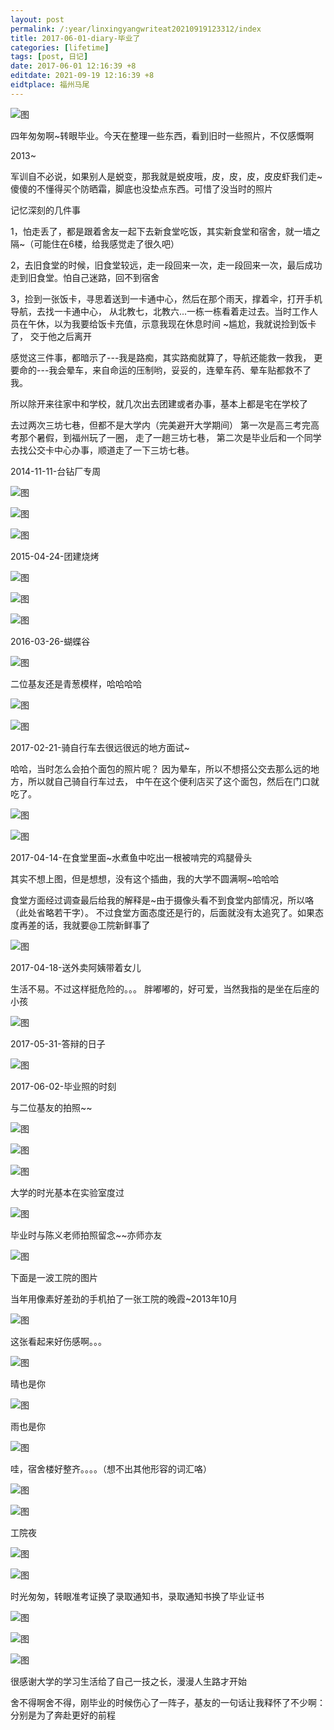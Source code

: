 ```yaml
---
layout: post
permalink: /:year/linxingyangwriteat20210919123312/index
title: 2017-06-01-diary-毕业了
categories: [lifetime]
tags: [post, 日记]
date: 2017-06-01 12:16:39 +8
editdate: 2021-09-19 12:16:39 +8
eidtplace: 福州马尾
---
```


![图](https://gitee.com/linxingyang/at-2020-10-02-image/raw/master/image/T-talks/image/2017/2017-06-01/03.jpg)

四年匆匆啊~转眼毕业。今天在整理一些东西，看到旧时一些照片，不仅感慨啊

2013~

军训自不必说，如果别人是蜕变，那我就是蜕皮哦，皮，皮，皮，皮皮虾我们走~
傻傻的不懂得买个防晒霜，脚底也没垫点东西。可惜了没当时的照片


记忆深刻的几件事

1，怕走丢了，都是跟着舍友一起下去新食堂吃饭，其实新食堂和宿舍，就一墙之隔~（可能住在6楼，给我感觉走了很久吧）

2，去旧食堂的时候，旧食堂较远，走一段回来一次，走一段回来一次，最后成功走到旧食堂。怕自己迷路，回不到宿舍

3，捡到一张饭卡，寻思着送到一卡通中心，然后在那个雨天，撑着伞，打开手机导航，去找一卡通中心，
从北教七，北教六...一栋一栋看着走过去。当时工作人员在午休，以为我要给饭卡充值，示意我现在休息时间
~尴尬，我就说捡到饭卡了， 交于他之后离开


感觉这三件事，都暗示了---我是路痴，其实路痴就算了，导航还能救一救我，
更要命的---我会晕车，来自命运的压制哟，妥妥的，连晕车药、晕车贴都救不了我。


所以除开来往家中和学校，就几次出去团建或者办事，基本上都是宅在学校了


去过两次三坊七巷，但都不是大学内（完美避开大学期间）
第一次是高三考完高考那个暑假，到福州玩了一圈， 走了一趟三坊七巷，
第二次是毕业后和一个同学去找公交卡中心办事，顺道走了一下三坊七巷。


2014-11-11-台钻厂专周

![图](https://gitee.com/linxingyang/at-2020-10-02-image/raw/master/image/T-talks/image/2017/2017-06-01/14.jpg)

![图](https://gitee.com/linxingyang/at-2020-10-02-image/raw/master/image/T-talks/image/2017/2017-06-01/30.jpg)

![图](https://gitee.com/linxingyang/at-2020-10-02-image/raw/master/image/T-talks/image/2017/2017-06-01/31.jpg)


2015-04-24-团建烧烤

![图](https://gitee.com/linxingyang/at-2020-10-02-image/raw/master/image/T-talks/image/2017/2017-06-01/16.jpg)

![图](https://gitee.com/linxingyang/at-2020-10-02-image/raw/master/image/T-talks/image/2017/2017-06-01/17.jpg)

![图](https://gitee.com/linxingyang/at-2020-10-02-image/raw/master/image/T-talks/image/2017/2017-06-01/18.jpg)


2016-03-26-蝴蝶谷

![图](https://gitee.com/linxingyang/at-2020-10-02-image/raw/master/image/T-talks/image/2017/2017-06-01/19.jpg)

二位基友还是青葱模样，哈哈哈哈

![图](https://gitee.com/linxingyang/at-2020-10-02-image/raw/master/image/T-talks/image/2017/2017-06-01/20.jpg)

![图](https://gitee.com/linxingyang/at-2020-10-02-image/raw/master/image/T-talks/image/2017/2017-06-01/21.jpg)



2017-02-21-骑自行车去很远很远的地方面试~

哈哈，当时怎么会拍个面包的照片呢？
因为晕车，所以不想搭公交去那么远的地方，所以就自己骑自行车过去，
中午在这个便利店买了这个面包，然后在门口就吃了。

![图](https://gitee.com/linxingyang/at-2020-10-02-image/raw/master/image/T-talks/image/2017/2017-06-01/23.jpg)

![图](https://gitee.com/linxingyang/at-2020-10-02-image/raw/master/image/T-talks/image/2017/2017-06-01/22.jpg)


2017-04-14-在食堂里面~水煮鱼中吃出一根被啃完的鸡腿骨头

其实不想上图，但是想想，没有这个插曲，我的大学不圆满啊~哈哈哈

食堂方面经过调查最后给我的解释是~由于摄像头看不到食堂内部情况，所以咯（此处省略若干字）。
不过食堂方面态度还是行的，后面就没有太追究了。如果态度再差的话，我就要@工院新鲜事了

![图](https://gitee.com/linxingyang/at-2020-10-02-image/raw/master/image/T-talks/image/2017/2017-06-01/24.jpg)


2017-04-18-送外卖阿姨带着女儿

生活不易。不过这样挺危险的。。。 胖嘟嘟的，好可爱，当然我指的是坐在后座的小孩

![图](https://gitee.com/linxingyang/at-2020-10-02-image/raw/master/image/T-talks/image/2017/2017-06-01/25.jpg)


2017-05-31-答辩的日子

![图](https://gitee.com/linxingyang/at-2020-10-02-image/raw/master/image/T-talks/image/2017/2017-06-01/26.jpg)


2017-06-02-毕业照的时刻

与二位基友的拍照~~

![图](https://gitee.com/linxingyang/at-2020-10-02-image/raw/master/image/T-talks/image/2017/2017-06-01/27.jpg)

![图](https://gitee.com/linxingyang/at-2020-10-02-image/raw/master/image/T-talks/image/2017/2017-06-01/28.jpg)

![图](https://gitee.com/linxingyang/at-2020-10-02-image/raw/master/image/T-talks/image/2017/2017-06-01/29.jpg)



大学的时光基本在实验室度过

![图](https://gitee.com/linxingyang/at-2020-10-02-image/raw/master/image/T-talks/image/2017/2017-06-01/12.jpg)


毕业时与陈义老师拍照留念~~亦师亦友

![图](https://gitee.com/linxingyang/at-2020-10-02-image/raw/master/image/T-talks/image/2017/2017-06-01/13.jpg)


下面是一波工院的图片


当年用像素好差劲的手机拍了一张工院的晚霞~2013年10月

![图](https://gitee.com/linxingyang/at-2020-10-02-image/raw/master/image/T-talks/image/2017/2017-06-01/04.jpg)


这张看起来好伤感啊。。。

![图](https://gitee.com/linxingyang/at-2020-10-02-image/raw/master/image/T-talks/image/2017/2017-06-01/05.jpg)


晴也是你

![图](https://gitee.com/linxingyang/at-2020-10-02-image/raw/master/image/T-talks/image/2017/2017-06-01/07.jpg)


雨也是你

![图](https://gitee.com/linxingyang/at-2020-10-02-image/raw/master/image/T-talks/image/2017/2017-06-01/06.jpg)


哇，宿舍楼好整齐。。。。（想不出其他形容的词汇咯）

![图](https://gitee.com/linxingyang/at-2020-10-02-image/raw/master/image/T-talks/image/2017/2017-06-01/08.jpg)

![图](https://gitee.com/linxingyang/at-2020-10-02-image/raw/master/image/T-talks/image/2017/2017-06-01/09.jpg)


工院夜

![图](https://gitee.com/linxingyang/at-2020-10-02-image/raw/master/image/T-talks/image/2017/2017-06-01/10.jpg)

![图](https://gitee.com/linxingyang/at-2020-10-02-image/raw/master/image/T-talks/image/2017/2017-06-01/11.jpg)



时光匆匆，转眼准考证换了录取通知书，录取通知书换了毕业证书


![图](https://gitee.com/linxingyang/at-2020-10-02-image/raw/master/image/T-talks/image/2017/2017-06-01/01.jpg)


![图](https://gitee.com/linxingyang/at-2020-10-02-image/raw/master/image/T-talks/image/2017/2017-06-01/02.jpg)


![图](https://gitee.com/linxingyang/at-2020-10-02-image/raw/master/image/T-talks/image/2017/2017-06-01/15.jpg)


很感谢大学的学习生活给了自己一技之长，漫漫人生路才开始


舍不得啊舍不得，刚毕业的时候伤心了一阵子，基友的一句话让我释怀了不少啊：分别是为了奔赴更好的前程

